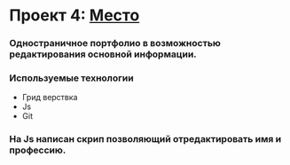 # Проект 4: [Место](https://kozihodja.github.io/mesto/)

### Одностраничное портфолио в возможностью редактирования основной информации.

### Используемые технологии

* Грид верствка
* Js
*	Git


### На Js написан скрип позволяющий отредактировать имя и профессию.